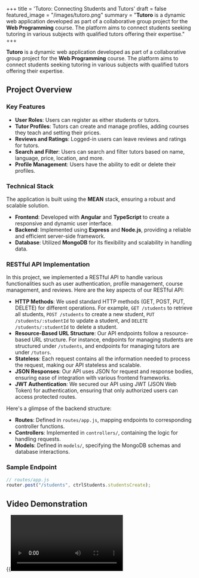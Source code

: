 +++
title = 'Tutoro: Connecting Students and Tutors'
draft = false
featured_image = "/images/tutoro.png"
summary = "**Tutoro** is a dynamic web application developed as part of a collaborative group project for the **Web Programming** course. The platform aims to connect students seeking tutoring in various subjects with qualified tutors offering their expertise."
+++

**Tutoro** is a dynamic web application developed as part of a collaborative group project for the **Web Programming** course. The platform aims to connect students seeking tutoring in various subjects with qualified tutors offering their expertise.

## Project Overview

### Key Features

- **User Roles**: Users can register as either students or tutors.
- **Tutor Profiles**: Tutors can create and manage profiles, adding courses they teach and setting their prices.
- **Reviews and Ratings**: Logged-in users can leave reviews and ratings for tutors.
- **Search and Filter**: Users can search and filter tutors based on name, language, price, location, and more.
- **Profile Management**: Users have the ability to edit or delete their profiles.

### Technical Stack

The application is built using the **MEAN** stack, ensuring a robust and scalable solution.

- **Frontend**: Developed with **Angular** and **TypeScript** to create a responsive and dynamic user interface.
- **Backend**: Implemented using **Express** and **Node.js**, providing a reliable and efficient server-side framework.
- **Database**: Utilized **MongoDB** for its flexibility and scalability in handling data.

### RESTful API Implementation

In this project, we implemented a RESTful API to handle various functionalities such as user authentication, profile management, course management, and reviews. Here are the key aspects of our RESTful API:

- **HTTP Methods**: We used standard HTTP methods (GET, POST, PUT, DELETE) for different operations. For example, `GET /students` to retrieve all students, `POST /students` to create a new student, `PUT /students/:studentId` to update a student, and `DELETE /students/:studentId` to delete a student.
- **Resource-Based URL Structure**: Our API endpoints follow a resource-based URL structure. For instance, endpoints for managing students are structured under `/students`, and endpoints for managing tutors are under `/tutors`.
- **Stateless**: Each request contains all the information needed to process the request, making our API stateless and scalable.
- **JSON Responses**: Our API uses JSON for request and response bodies, ensuring ease of integration with various frontend frameworks.
- **JWT Authentication**: We secured our API using JWT (JSON Web Token) for authentication, ensuring that only authorized users can access protected routes.

Here's a glimpse of the backend structure:

- **Routes**: Defined in `routes/app.js`, mapping endpoints to corresponding controller functions.
- **Controllers**: Implemented in `controllers/`, containing the logic for handling requests.
- **Models**: Defined in `models/`, specifying the MongoDB schemas and database interactions.

### Sample Endpoint

```javascript
// routes/app.js
router.post("/students", ctrlStudents.studentsCreate);
```

## Video Demonstration

{{<video src="/videos/tutoro.mp4" type="video/mp4" preload="auto" >}}

